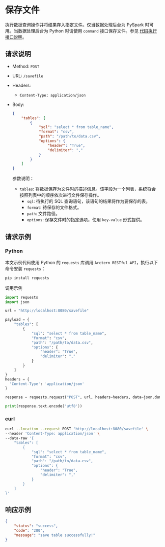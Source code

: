 # 保存文件

执行数据查询操作并将结果存入指定文件。仅当数据处理后台为 PySpark 时可用。当数据处理后台为 Python 时请使用 `command` 接口保存文件。参见 [代码执行接口说明](command.md)。

## 请求说明

- Method: `POST`
- URL: `/savefile`
- Headers:
    - `Content-Type: application/json`
- Body:

    ```json
    {
        "tables": [
            {
                "sql": "select * from table_name",
                "format": "csv",
                "path": "/path/to/data.csv",
                "options": {
                    "header": "True",
                    "delimiter": ","
                }
            }
        ]
    }
    ```

    参数说明：

    - `tables`: 将数据保存为文件时的描述信息。该字段为一个列表，系统将会按照列表中的顺序依次进行文件保存操作。
        - `sql`: 待执行的 SQL 查询语句，该语句的结果将作为要保存的表。
        - `format`: 待保存的文件格式。
        - `path`: 文件路径。
        - `options`: 保存文件时的指定选项，使用 `key-value` 形式提供。

## 请求示例

### Python

本文示例代码使用 Python 的 `requests` 库调用 `Arctern RESTful API`，执行以下命令安装 `requests`：

```bash
pip install requests
```

调用示例

```python
import requests
import json

url = "http://localhost:8080/savefile"

payload = {
    "tables": [
        {
            "sql": "select * from table_name",
            "format": "csv",
            "path": "/path/to/data.csv",
            "options": {
                "header": "True",
                "delimiter": ","
            }
        }
    ]
}
headers = {
  'Content-Type': 'application/json'
}

response = requests.request("POST", url, headers=headers, data=json.dumps(payload))

print(response.text.encode('utf8'))
```

### curl

```bash
curl --location --request POST 'http://localhost:8080/savefile' \
--header 'Content-Type: application/json' \
--data-raw '{
    "tables": [
        {
            "sql": "select * from table_name",
            "format": "csv",
            "path": "/path/to/data.csv",
            "options": {
                "header": "True",
                "delimiter": ","
            }
        }
    ]
}'
```

## 响应示例

```json
{
    "status": "success",
    "code": "200",
    "message": "save table successfully!"
}
```
